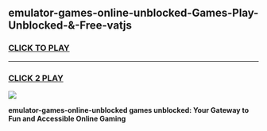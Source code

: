 
## emulator-games-online-unblocked-Games-Play-Unblocked-&-Free-vatjs
<h3>
<a href="https://premium76.site?title=emulator-games-online-unblocked&ref=24A">CLICK TO PLAY</a></h3>
<hr>

<h3>
<a href="https://premium76.site?title=emulator-games-online-unblocked&ref=24A">CLICK 2 PLAY</a>
  
</h3>

<a href="https://premium76.site?title=emulator-games-online-unblocked&ref=24A"><img src="https://clearcache.store/games.png"></a>


**emulator-games-online-unblocked games unblocked: Your Gateway to Fun and Accessible Online Gaming**
